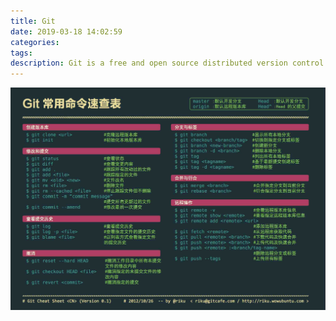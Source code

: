```yaml
---
title: Git
date: 2019-03-18 14:02:59
categories:
tags:
description: Git is a free and open source distributed version control system designed to handle everything from small to very large projects with speed and efficiency.
---
```

![Git常用命令查询表](Git/git-guide.jpg)
